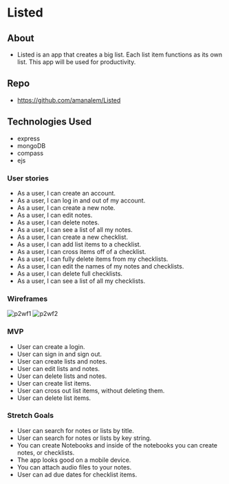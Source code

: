 # Listed
## About
* Listed is an app that creates a big list. Each list item functions as its own list. This app will be used for productivity.


## Repo
* https://github.com/amanalem/Listed

## Technologies Used
* express
* mongoDB
* compass
* ejs



### User stories
* As a user, I can create an account.
* As a user, I can log in and out of my account.
* As a user, I can create a new note.
* As a user, I can edit notes.
* As a user, I can delete notes.
* As a user, I can see a list of all my notes.
* As a user, I can create a new checklist.
* As a user, I can add list items to a checklist.
* As a user, I can cross items off of a checklist.
* As a user, I can fully delete items from my checklists.
* As a user, I can edit the names of my notes and checklists.
* As a user, I can delete full checklists.
* As a user, I can see a list of all my checklists.

### Wireframes
![p2wf1](https://media.git.generalassemb.ly/user/42507/files/299a5e87-cf26-4f24-a320-6dcfd54a58a6)
![p2wf2](https://media.git.generalassemb.ly/user/42507/files/8ea81558-9f72-4fa9-bd21-a40955e11aa3)

### MVP
* User can create a login.
* User can sign in and sign out.
* User can create lists and notes.
* User can edit lists and notes.
* User can delete lists and notes.
* User can create list items.
* User can cross out list items, without deleting them.
* User can delete list items.

### Stretch Goals
* User can search for notes or lists by title.
* User can search for notes or lists by key string.
* You can create Notebooks and inside of the notebooks you can create notes, or checklists.
* The app looks good on a mobile device.
* You can attach audio files to your notes.
* User can ad due dates for checklist items.